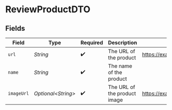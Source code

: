 # ReviewProductDTO


## Fields

| Field                           | Type                            | Required                        | Description                     | Example                         |
| ------------------------------- | ------------------------------- | ------------------------------- | ------------------------------- | ------------------------------- |
| `url`                           | *String*                        | :heavy_check_mark:              | The URL of the product          | https://example.com/product/123 |
| `name`                          | *String*                        | :heavy_check_mark:              | The name of the product         |                                 |
| `imageUrl`                      | *Optional\<String>*             | :heavy_check_mark:              | The URL of the product image    | https://example.com/image.jpg   |